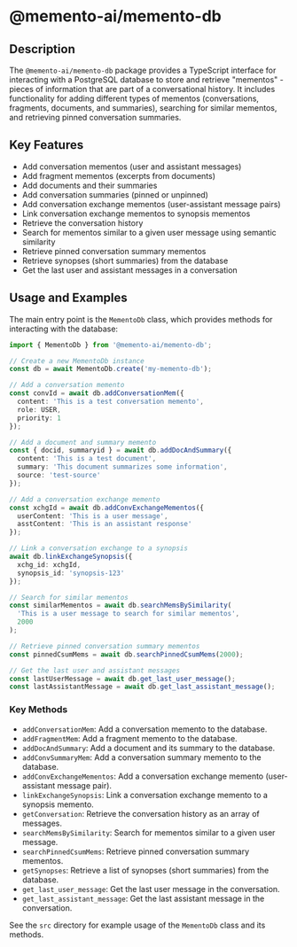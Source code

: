 # @memento-ai/memento-db
## Description
The `@memento-ai/memento-db` package provides a TypeScript interface for interacting with a PostgreSQL database to store and retrieve "mementos" - pieces of information that are part of a conversational history. It includes functionality for adding different types of mementos (conversations, fragments, documents, and summaries), searching for similar mementos, and retrieving pinned conversation summaries.
## Key Features
- Add conversation mementos (user and assistant messages)
- Add fragment mementos (excerpts from documents)
- Add documents and their summaries
- Add conversation summaries (pinned or unpinned)
- Add conversation exchange mementos (user-assistant message pairs)
- Link conversation exchange mementos to synopsis mementos
- Retrieve the conversation history
- Search for mementos similar to a given user message using semantic similarity
- Retrieve pinned conversation summary mementos
- Retrieve synopses (short summaries) from the database
- Get the last user and assistant messages in a conversation
## Usage and Examples
The main entry point is the `MementoDb` class, which provides methods for interacting with the database:

```typescript
import { MementoDb } from '@memento-ai/memento-db';

// Create a new MementoDb instance
const db = await MementoDb.create('my-memento-db');

// Add a conversation memento
const convId = await db.addConversationMem({
  content: 'This is a test conversation memento',
  role: USER,
  priority: 1
});

// Add a document and summary memento
const { docid, summaryid } = await db.addDocAndSummary({
  content: 'This is a test document',
  summary: 'This document summarizes some information',
  source: 'test-source'
});

// Add a conversation exchange memento
const xchgId = await db.addConvExchangeMementos({
  userContent: 'This is a user message',
  asstContent: 'This is an assistant response'
});

// Link a conversation exchange to a synopsis
await db.linkExchangeSynopsis({
  xchg_id: xchgId,
  synopsis_id: 'synopsis-123'
});

// Search for similar mementos
const similarMementos = await db.searchMemsBySimilarity(
  'This is a user message to search for similar mementos',
  2000
);

// Retrieve pinned conversation summary mementos
const pinnedCsumMems = await db.searchPinnedCsumMems(2000);

// Get the last user and assistant messages
const lastUserMessage = await db.get_last_user_message();
const lastAssistantMessage = await db.get_last_assistant_message();
```

### Key Methods
- `addConversationMem`: Add a conversation memento to the database.
- `addFragmentMem`: Add a fragment memento to the database.
- `addDocAndSummary`: Add a document and its summary to the database.
- `addConvSummaryMem`: Add a conversation summary memento to the database.
- `addConvExchangeMementos`: Add a conversation exchange memento (user-assistant message pair).
- `linkExchangeSynopsis`: Link a conversation exchange memento to a synopsis memento.
- `getConversation`: Retrieve the conversation history as an array of messages.
- `searchMemsBySimilarity`: Search for mementos similar to a given user message.
- `searchPinnedCsumMems`: Retrieve pinned conversation summary mementos.
- `getSynopses`: Retrieve a list of synopses (short summaries) from the database.
- `get_last_user_message`: Get the last user message in the conversation.
- `get_last_assistant_message`: Get the last assistant message in the conversation.

See the `src` directory for example usage of the `MementoDb` class and its methods.
